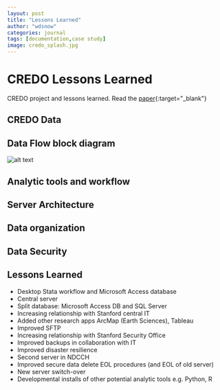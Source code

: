 ```yaml
---
layout: post
title: "Lessons Learned"
author: "wdsnow"
categories: journal
tags: [documentation,case study]
image: credo_splash.jpg
---
```


# CREDO Lessons Learned

CREDO project and lessons learned. Read the [paper](https://ncss3.stanford.edu/){:target="_blank"} 

## CREDO Data

## Data Flow block diagram
![alt text](https://wdsnow66.github.io/assets/img/credo-data.jpg "CREDO Data")

## Analytic tools and workflow

## Server Architecture

## Data organization

## Data Security

## Lessons Learned
* Desktop Stata workflow and Microsoft Access database
* Central server 
* Split database: Microsoft Access DB and SQL Server 
* Increasing relationship with Stanford central IT 
* Added other research apps ArcMap (Earth Sciences), Tableau
* Improved SFTP
* Increasing relationship with Stanford Security Office
* Improved backups in collaboration with IT
* Improved disaster resilience
* Second server in NDCCH
* Improved secure data delete EOL procedures (and EOL of old server)
* New server switch-over
* Developmental installs of other potential analytic tools e.g. Python, R


